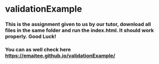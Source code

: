 # validationExample
### This is the assignment given to us by our tutor, download all files in the same folder and run the index.html. It should work properly. Good Luck!
### You can as well check here https://emaitee.github.io/validationExample/

